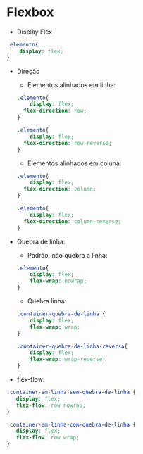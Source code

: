 # Flexbox

- Display Flex

```css
.elemento{
    display: flex;
}
```

- Direção

  - Elementos alinhados em linha:

  ```css
  .elemento{
      display: flex;
  	flex-direction: row;
  }
  ```

  ```css
  .elemento{
      display: flex;
   	flex-direction: row-reverse;
  } 
  ```

  - Elementos alinhados em coluna:

  ```css
  .elemento{
      display: flex;
  	flex-direction: column;
  }
  ```

  ```css
  .elemento{
      display: flex;
  	flex-direction: column-reverse;
  }
  ```

- Quebra de linha:

  - Padrão, não quebra a linha:

  ```css
  .elemento{
      display: flex;
      flex-wrap: nowrap;
  }
  ```

  - Quebra linha:

  ```css
  .container-quebra-de-linha {
      display: flex;
      flex-wrap: wrap;
  }
  ```

  ```css
  .container-quebra-de-linha-reversa{
      display: flex;
      flex-wrap: wrap-reverse;
  }
  ```

- flex-flow:

```css
.container-em-linha-sem-quebra-de-linha {
   display: flex;
   flex-flow: row nowrap;
}
```

```css
.container-em-linha-com-quebra-de-linha {
   display: flex;
   flex-flow: row wrap;
}
```







